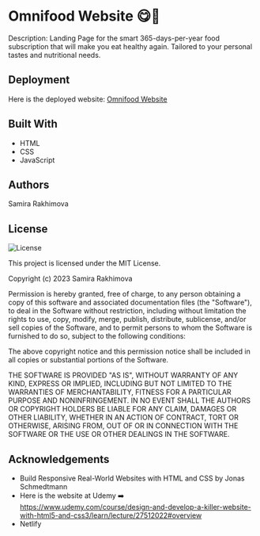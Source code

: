 # Omnifood Website 😋🍉
Description: Landing Page for the smart 365-days-per-year food subscription that will make you eat healthy again. Tailored to your personal tastes and nutritional needs.

## Deployment
Here is the deployed website: <a href="https://omnifood-samira.netlify.">Omnifood Website</a>

## Built With 
* HTML
* CSS
* JavaScript

## Authors
Samira Rakhimova

## License

![License](https://img.shields.io/badge/license-MIT%20License-blue.svg)

This project is licensed under the MIT License.

Copyright (c) 2023 Samira Rakhimova

Permission is hereby granted, free of charge, to any person obtaining a copy
of this software and associated documentation files (the "Software"), to deal
in the Software without restriction, including without limitation the rights
to use, copy, modify, merge, publish, distribute, sublicense, and/or sell
copies of the Software, and to permit persons to whom the Software is
furnished to do so, subject to the following conditions:

The above copyright notice and this permission notice shall be included in all
copies or substantial portions of the Software.

THE SOFTWARE IS PROVIDED "AS IS", WITHOUT WARRANTY OF ANY KIND, EXPRESS OR
IMPLIED, INCLUDING BUT NOT LIMITED TO THE WARRANTIES OF MERCHANTABILITY,
FITNESS FOR A PARTICULAR PURPOSE AND NONINFRINGEMENT. IN NO EVENT SHALL THE
AUTHORS OR COPYRIGHT HOLDERS BE LIABLE FOR ANY CLAIM, DAMAGES OR OTHER
LIABILITY, WHETHER IN AN ACTION OF CONTRACT, TORT OR OTHERWISE, ARISING FROM,
OUT OF OR IN CONNECTION WITH THE SOFTWARE OR THE USE OR OTHER DEALINGS IN THE
SOFTWARE.



## Acknowledgements

* Build Responsive Real-World Websites with HTML and CSS by Jonas Schmedtmann
* Here is the website at Udemy ➡️ https://www.udemy.com/course/design-and-develop-a-killer-website-with-html5-and-css3/learn/lecture/27512022#overview
* Netlify
